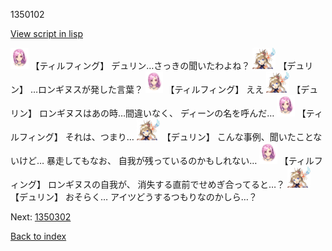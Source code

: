 1350102

[View script in lisp](../scripts/1350102.txt)

<img src="../images/units/101411.png" alt="101411.png" height="34"/>
【ティルフィング】
デュリン…さっきの聞いたわよね？

<img src="../images/units/0.png" alt="0.png" height="34"/>
【デュリン】
…ロンギヌスが発した言葉？

<img src="../images/units/101411.png" alt="101411.png" height="34"/>
【ティルフィング】
ええ

<img src="../images/units/0.png" alt="0.png" height="34"/>
【デュリン】
ロンギヌスはあの時…間違いなく、
ディーンの名を呼んだ…

<img src="../images/units/101411.png" alt="101411.png" height="34"/>
【ティルフィング】
それは、つまり…

<img src="../images/units/0.png" alt="0.png" height="34"/>
【デュリン】
こんな事例、聞いたことないけど…
暴走してもなお、
自我が残っているのかもしれない…

<img src="../images/units/101411.png" alt="101411.png" height="34"/>
【ティルフィング】
ロンギヌスの自我が、
消失する直前でせめぎ合ってると…？

<img src="../images/units/0.png" alt="0.png" height="34"/>
【デュリン】
おそらく…
アイツどうするつもりなのかしら…？

Next: [1350302](1350302.md)

[Back to index](index.md)
